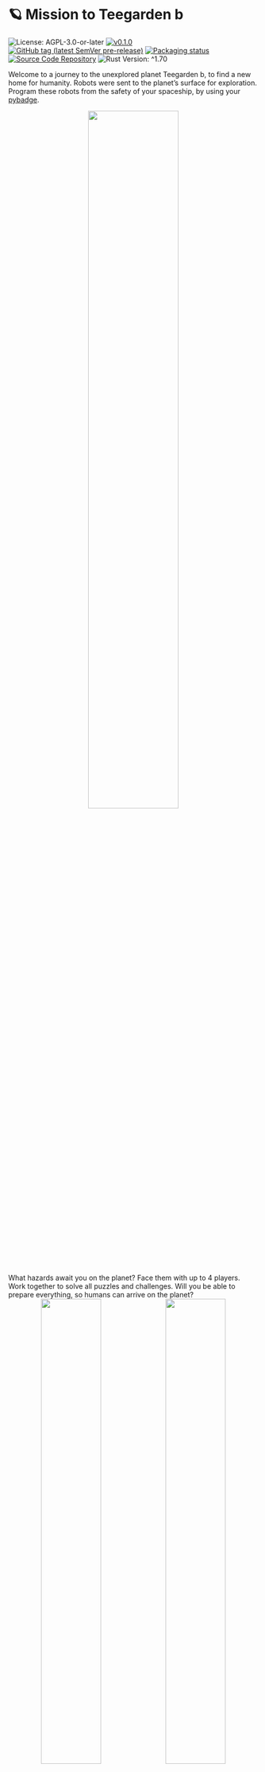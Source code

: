 # 🪐 Mission to Teegarden b

![License: AGPL-3.0-or-later](https://img.shields.io/badge/license-AGPL--3.0--or--later-blue)
[![v0.1.0](https://img.shields.io/badge/version-v0.1.0-orange)](https://github.com/LuckyTurtleDev/mission2teegarden-b/releases/v0.1.0)
[![GitHub tag (latest SemVer pre-release)](https://img.shields.io/github/v/tag/LuckyTurtleDev/mission2teegarden-b?label=latest&color=orange)](https://github.com/LuckyTurtleDev/mission2teegarden-b/releases/latest)
[![Packaging status](https://repology.org/badge/tiny-repos/mission2teegarden-b.svg)](https://repology.org/project/mission2teegarden-b/versions)
[![Source Code Repository](https://img.shields.io/badge/Code-On%20GitHub-blue?logo=GitHub)](https://github.com/LuckyTurtleDev/mission2teegarden-b)
![Rust Version: ^1.70](https://img.shields.io/badge/rustc-%5E1.70-orange.svg)

Welcome to a journey to the unexplored planet Teegarden b, to find a new home for humanity. Robots were sent to the planet’s surface for exploration. Program these robots from the safety of your spaceship, by using your [pybadge][__link0].

<div align="center">
	<img src="https://github.com/LuckyTurtleDev/mission2teegarden-b/assets/44570204/2a4af8f4-28a4-4589-99c3-2b18de4de267" width=60%>
</div>
What hazards await you on the planet?
Face them with up to 4 players.
Work together to solve all puzzles and challenges.
Will you be able to prepare everything, so humans can arrive on the planet?
<div align="center">
	<img src="https://github.com/LuckyTurtleDev/mission2teegarden-b/assets/44570204/71af7810-5927-4d05-be75-9ca37617c411" width=49%>
	<img src="https://github.com/LuckyTurtleDev/mission2teegarden-b/assets/44570204/779ec8f7-6e15-4e2c-b737-b1ad5477d9f2" width=49%>
</div>
Try out Mission to Teegarden b now for free and figure it out.

## Installation (Pc):

Mission to Teegarden b is available at the following repositories:

[![Packaging status][__link1]][__link2]

Prebuild binaries can also be downloaded from the [GitHub release][__link3].

Mission to Teegarden b is only tested on Arch Linux and Ubuntu. MacOs and Windows versions complie sucessfull but are untested. Supressing standby on MacOs is temporary disable, see [#157][__link4].


#### Building from source:

Alternative you can easily build Mission to Teegarden b  by yourself:

 - On Linux, install the following development dependencies. On some distros (like Alpine and Debian), separate development packages exist, regular suffixed with `-dev`. If this is the case, make sure that you have also installed the `*-dev` version.
	 - [`alsa-lib`][__link5]
	 - [`libudev`][__link6]
	
	
 - [Install rust][__link7]
 - [Download][__link8] and unpack the source code.
 - Run `cargo install --path pc --locked` inside the unpacked folder, to build and install mission2teegarden-b. See the [rust book][__link9] for more information about cargo install.
 - Make sure that `~/.cargo/bin` is listed in the `PATH` environment variable otherwise, the `mission2teegarden-b` executable can not be found.


## Flash Pybadge:

 - Install an UF2 flasher. I recommend using [hf2-cli][__link10].
 - Download and unpack Pybadge binary from [GitHub release][__link11].
 - Press the reset button of the pybdage twice, to enter the bootloader.
 - After this, execute `hf2 elf mission2teegarden-b-pybadge` (or the corresponding command of your flashing tool) to flash the binary to the pybadge.
 - Press the reset button again.


#### Building from source:

Alternative you can build m3 by yourself:

 - [Install rustup][__link12]
 - Run `cargo install hf2-cli --locked` to build and install the [hf2-cli][__link13] flasher. See the [rust book][__link14] for more information about cargo install.
 - Make sure that `~/.cargo/bin` is listed at the `PATH` environment variable, otherwise the executeable can not be found..
 - Install the rust `thumbv7em-none-eabihf` target (the architecture of the pybadge) by executing `rustup target install thumbv7em-none-eabihf`.
 - Optional: install nightly toolchain for better error messages at the pybadge. `rustup toolchain install nightly --target thumbv7em-none-eabihf`
 - [Download][__link15] and unpack the source code (if not already done).
 - Press the reset button of the pybadge twice to enter bootloader
 - Compile and flash program by running `cargo +nightly run --release -locked` inside the downloaded `pybadge` folder. `+nightly` is optional and have to be left out if the “install nightly toolchain” step was skip. Please use `+nightly` for bug reports.
 - Press the reset button again.


## Map/Level Editor:

Mission to Teegarden b allow creating custom maps/levels, by using the powerfull [Tiled Map editor][__link16]. See [here][__link17] for more information about creating maps.

<div align="center">
		<img src="https://github.com/LuckyTurtleDev/mission2teegarden-b/assets/44570204/68403ebd-ce64-4baa-bba2-b52962b89d5c" width=80%>
 </div>

 [__cargo_doc2readme_dependencies_info]: ggGkYW0BYXSEGyFeA8xDJNVnGxf23IOvNAysG80feHOCOwZiGzoQhbxoYmBeYXKEG75mhhnFHM0RG4Gtmsk0s6SEG5MP3B8ekkTDG17KfVk7DiEnYWSBgndtaXNzaW9uMnRlZWdhcmRlbl9iX21hcGUwLjEuMA
 [__link0]: https://www.adafruit.com/product/4200
 [__link1]: https://repology.org/badge/vertical-allrepos/mission2teegarden-b.svg
 [__link10]: https://crates.io/crates/hf2-cli
 [__link11]: https://github.com/LuckyTurtleDev/mission2teegarden-b/releases/v0.1.0
 [__link12]: https://www.rust-lang.org/tools/install
 [__link13]: https://crates.io/crates/hf2-cli
 [__link14]: https://doc.rust-lang.org/cargo/commands/cargo-install.html
 [__link15]: https://github.com/LuckyTurtleDev/mission2teegarden-b/archive/refs/tags/v0.1.0.zip
 [__link16]: https://www.mapeditor.org/
 [__link17]: https://docs.rs/mission2teegarden_b_map/0.1.0
 [__link2]: https://repology.org/project/mission2teegarden-b/versions
 [__link3]: https://github.com/LuckyTurtleDev/mission2teegarden-b/releases/v0.1.0
 [__link4]: https://github.com/LuckyTurtleDev/mission2teegarden-b/issues/157
 [__link5]: https://github.com/alsa-project/alsa-lib
 [__link6]: https://github.com/systemd/systemd
 [__link7]: https://www.rust-lang.org/tools/install
 [__link8]: https://github.com/LuckyTurtleDev/mission2teegarden-b/archive/refs/tags/v0.1.0.zip
 [__link9]: https://doc.rust-lang.org/cargo/commands/cargo-install.html
